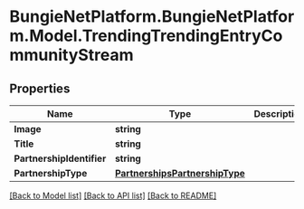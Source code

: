 # BungieNetPlatform.BungieNetPlatform.Model.TrendingTrendingEntryCommunityStream
## Properties

Name | Type | Description | Notes
------------ | ------------- | ------------- | -------------
**Image** | **string** |  | [optional] 
**Title** | **string** |  | [optional] 
**PartnershipIdentifier** | **string** |  | [optional] 
**PartnershipType** | [**PartnershipsPartnershipType**](PartnershipsPartnershipType.md) |  | [optional] 

[[Back to Model list]](../README.md#documentation-for-models) [[Back to API list]](../README.md#documentation-for-api-endpoints) [[Back to README]](../README.md)

